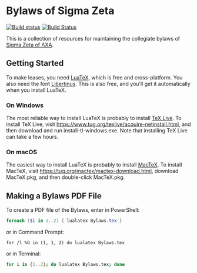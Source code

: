 # Bylaws of Sigma Zeta

[![Build status](https://ci.appveyor.com/api/projects/status/ds252p7v6mdc2d8m?svg=true)](https://ci.appveyor.com/project/lcamichigan/chapter-bylaws)
[![Build Status](https://travis-ci.org/lcamichigan/chapter-bylaws.svg?branch=tex)](https://travis-ci.org/lcamichigan/chapter-bylaws)

This is a collection of resources for maintaining the collegiate bylaws of
[Sigma Zeta of ΛΧΑ](https://lcamichigan.com).

## Getting Started

To make leases, you need [LuaTeX](http://www.luatex.org), which is free and
cross-platform. You also need the font
[Libertinus](https://github.com/libertinus-fonts/libertinus). This is also free,
and you’ll get it automatically when you install LuaTeX.

### On Windows

The most reliable way to install LuaTeX is probably to install
[TeX Live](https://www.tug.org/texlive/). To install TeX Live, visit
https://www.tug.org/texlive/acquire-netinstall.html, and then download and run
install-tl-windows.exe. Note that installing TeX Live can take a few hours.

### On macOS

The easiest way to install LuaTeX is probably to install
[MacTeX](https://www.tug.org/mactex/). To install MacTeX, visit
https://tug.org/mactex/mactex-download.html, download MacTeX.pkg, and then
double-click MacTeX.pkg.

## Making a Bylaws PDF File

To create a PDF file of the Bylaws, enter in PowerShell:

```powershell
foreach ($i in 1..2) { lualatex Bylaws.tex }
```

or in Command Prompt:

```batch
for /l %G in (1, 1, 2) do lualatex Bylaws.tex
```

or in Terminal:

```sh
for i in {1..2}; do lualatex Bylaws.tex; done
```
